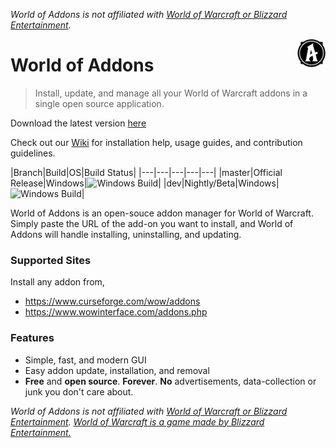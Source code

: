 *World of Addons is not affiliated with  [World of Warcraft or Blizzard Entertainment](https://www.blizzard.com/).*

<img align="right" width="45" height="45" src="./assets/200x200.png?raw=true">

# World of Addons

> Install, update, and manage all your World of Warcraft addons in a single open source application.

Download the latest version [here](https://github.com/WorldofAddons/worldofaddons/releases)

Check out our [Wiki](https://github.com/WorldofAddons/worldofaddons/wiki) for installation help, usage guides, and contribution guidelines.

|Branch|Build|OS|Build Status|
|---|---|---|---|---|
|master|Official Release|Windows|![Windows Build](https://ci.appveyor.com/api/projects/status/github/worldofaddons/worldofaddons?branch=master&svg=true)|
|dev|Nightly/Beta|Windows|![Windows Build](https://ci.appveyor.com/api/projects/status/github/worldofaddons/worldofaddons?branch=dev&svg=true)|

World of Addons is an open-souce addon manager for World of Warcraft.
Simply paste the URL of the add-on you want to install, and World of Addons will handle installing, uninstalling, and updating.

### Supported Sites
Install any addon from,
- https://www.curseforge.com/wow/addons
- https://www.wowinterface.com/addons.php

### Features
- Simple, fast, and modern GUI
- Easy addon update, installation, and removal
- **Free** and **open source**. **Forever**.  **No** advertisements, data-collection or junk you don't care about.

*World of Addons is not affiliated with  [World of Warcraft or Blizzard Entertainment](https://www.blizzard.com/).*
[*World of Warcraft is a game made by Blizzard Entertainment.*](https://www.blizzard.com/)

